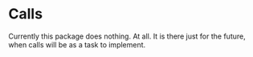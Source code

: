 # Calls

Currently this package does nothing. At all. It is there
just for the future, when calls will be as a task to
implement.
